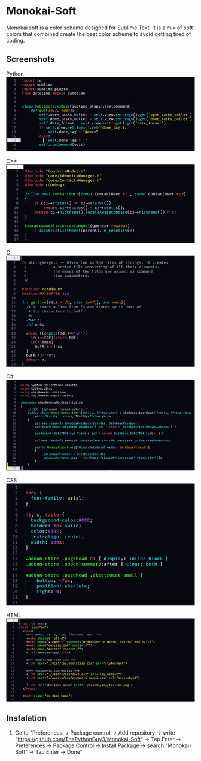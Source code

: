 # Monokai-Soft
Monokai soft is a color scheme designed for Sublime Text. It is a mix of soft colors that combined create the best color scheme to avoid getting tired of coding.

## Screenshots
Python
![Python](https://github.com/ThePythonGuy3/Monokai-Soft/blob/master/resources/Python.PNG)

C++
![C++](https://github.com/ThePythonGuy3/Monokai-Soft/blob/master/resources/c%2B%2B.PNG)

C
![C](https://github.com/ThePythonGuy3/Monokai-Soft/blob/master/resources/c.PNG)

C#
![C#](https://github.com/ThePythonGuy3/Monokai-Soft/blob/master/resources/C%23.PNG)

CSS
![CSS](https://github.com/ThePythonGuy3/Monokai-Soft/blob/master/resources/css.PNG)

HTML
![HTML](https://github.com/ThePythonGuy3/Monokai-Soft/blob/master/resources/html.PNG)

## Instalation
1. Go to "Preferences -> Package control -> Add repository -> write "https://github.com/ThePythonGuy3/Monokai-Soft" -> Tap Enter -> Preferences -> Package Control -> Install Package -> search "Monokai-Soft" -> Tap Enter -> Done"

